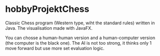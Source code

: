 # hobbyProjektChess
Classic Chess program (Western type, wiht the standard rules) written in Java.
The visualisation made with JavaFX.

You can chosse a human-human version and a human-computer version (the computer is the black one). The AI is not too strong, it thinks only 
1 move forward but use more set evaluation logic. 
